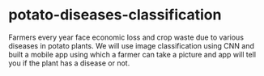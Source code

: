 # potato-diseases-classification
Farmers every year face economic loss and crop waste due to various diseases in potato plants. We will use image classification using CNN and built a mobile app using which a farmer can take a picture and app will tell you if the plant has a disease or not.

